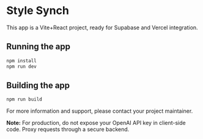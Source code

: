 # Style Synch

This app is a Vite+React project, ready for Supabase and Vercel integration.

## Running the app

```bash
npm install
npm run dev
```

## Building the app

```bash
npm run build
```

For more information and support, please contact your project maintainer.

**Note:** For production, do not expose your OpenAI API key in client-side code. Proxy requests through a secure backend.